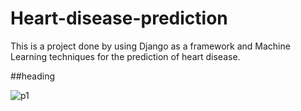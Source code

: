 # Heart-disease-prediction

This is a project done by using Django as a framework and Machine Learning techniques for the prediction of heart disease.

##heading

![p1](https://user-images.githubusercontent.com/65268300/112717482-1e463400-8f13-11eb-95fd-a370eb2b93d5.png)

